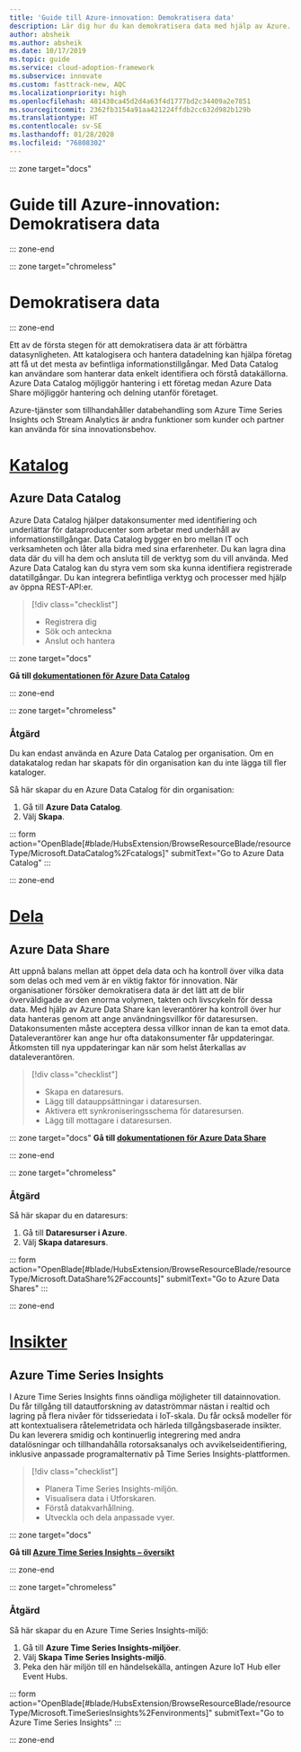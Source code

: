 ```yaml
---
title: 'Guide till Azure-innovation: Demokratisera data'
description: Lär dig hur du kan demokratisera data med hjälp av Azure.
author: absheik
ms.author: absheik
ms.date: 10/17/2019
ms.topic: guide
ms.service: cloud-adoption-framework
ms.subservice: innovate
ms.custom: fasttrack-new, AQC
ms.localizationpriority: high
ms.openlocfilehash: 481430ca45d2d4a63f4d1777bd2c34409a2e7851
ms.sourcegitcommit: 2362fb3154a91aa421224ffdb2cc632d982b129b
ms.translationtype: HT
ms.contentlocale: sv-SE
ms.lasthandoff: 01/28/2020
ms.locfileid: "76808302"
---
```

::: zone target="docs"

# <a name="azure-innovation-guide-democratize-data"></a>Guide till Azure-innovation: Demokratisera data

::: zone-end

::: zone target="chromeless"

# <a name="democratize-data"></a>Demokratisera data

::: zone-end

Ett av de första stegen för att demokratisera data är att förbättra datasynligheten. Att katalogisera och hantera datadelning kan hjälpa företag att få ut det mesta av befintliga informationstillgångar. Med Data Catalog kan användare som hanterar data enkelt identifiera och förstå datakällorna. Azure Data Catalog möjliggör hantering i ett företag medan Azure Data Share möjliggör hantering och delning utanför företaget.

Azure-tjänster som tillhandahåller databehandling som Azure Time Series Insights och Stream Analytics är andra funktioner som kunder och partner kan använda för sina innovationsbehov.

# <a name="catalogtabcatalog"></a>[Katalog](#tab/Catalog)

## <a name="azure-data-catalog"></a>Azure Data Catalog

Azure Data Catalog hjälper datakonsumenter med identifiering och underlättar för dataproducenter som arbetar med underhåll av informationstillgångar. Data Catalog bygger en bro mellan IT och verksamheten och låter alla bidra med sina erfarenheter. Du kan lagra dina data där du vill ha dem och ansluta till de verktyg som du vill använda. Med Azure Data Catalog kan du styra vem som ska kunna identifiera registrerade datatillgångar. Du kan integrera befintliga verktyg och processer med hjälp av öppna REST-API:er.

> [!div class="checklist"]
>
> - Registrera dig
> - Sök och anteckna
> - Anslut och hantera

::: zone target="docs"

**Gå till [dokumentationen för Azure Data Catalog](https://docs.microsoft.com/azure/data-catalog)**

::: zone-end

::: zone target="chromeless"

### <a name="action"></a>Åtgärd

Du kan endast använda en Azure Data Catalog per organisation. Om en datakatalog redan har skapats för din organisation kan du inte lägga till fler kataloger.

Så här skapar du en Azure Data Catalog för din organisation:

1. Gå till **Azure Data Catalog**.
2. Välj **Skapa**.

<!-- markdownlint-disable DOCSMD001 -->

::: form action="OpenBlade[#blade/HubsExtension/BrowseResourceBlade/resourceType/Microsoft.DataCatalog%2Fcatalogs]" submitText="Go to Azure Data Catalog" :::

<!-- markdownlint-enable DOCSMD001 -->

::: zone-end

# <a name="sharetabshare"></a>[Dela](#tab/Share)

## <a name="azure-data-share"></a>Azure Data Share

Att uppnå balans mellan att öppet dela data och ha kontroll över vilka data som delas och med vem är en viktig faktor för innovation. När organisationer försöker demokratisera data är det lätt att de blir överväldigade av den enorma volymen, takten och livscykeln för dessa data. Med hjälp av Azure Data Share kan leverantörer ha kontroll över hur data hanteras genom att ange användningsvillkor för dataresursen. Datakonsumenten måste acceptera dessa villkor innan de kan ta emot data. Dataleverantörer kan ange hur ofta datakonsumenter får uppdateringar. Åtkomsten till nya uppdateringar kan när som helst återkallas av dataleverantören.

> [!div class="checklist"]
>
> - Skapa en dataresurs.
> - Lägg till datauppsättningar i dataresursen.
> - Aktivera ett synkroniseringsschema för dataresursen.
> - Lägg till mottagare i dataresursen.

::: zone target="docs"
**Gå till [dokumentationen för Azure Data Share](https://docs.microsoft.com/azure/data-share)**

::: zone-end

::: zone target="chromeless"

<!-- markdownlint-disable MD024 -->

### <a name="action"></a>Åtgärd

Så här skapar du en dataresurs:

1. Gå till **Dataresurser i Azure**.
2. Välj **Skapa dataresurs**.

<!-- markdownlint-disable DOCSMD001 -->

::: form action="OpenBlade[#blade/HubsExtension/BrowseResourceBlade/resourceType/Microsoft.DataShare%2Faccounts]" submitText="Go to Azure Data Shares" :::

<!-- markdownlint-enable DOCSMD001 -->

::: zone-end

# <a name="insightstabinsights"></a>[Insikter](#tab/Insights)

## <a name="azure-time-series-insights"></a>Azure Time Series Insights

I Azure Time Series Insights finns oändliga möjligheter till datainnovation. Du får tillgång till datautforskning av dataströmmar nästan i realtid och lagring på flera nivåer för tidsseriedata i IoT-skala. Du får också modeller för att kontextualisera råtelemetridata och härleda tillgångsbaserade insikter. Du kan leverera smidig och kontinuerlig integrering med andra datalösningar och tillhandahålla rotorsaksanalys och avvikelseidentifiering, inklusive anpassade programalternativ på Time Series Insights-plattformen.

> [!div class="checklist"]
>
> - Planera Time Series Insights-miljön.
> - Visualisera data i Utforskaren.
> - Förstå datakvarhållning.
> - Utveckla och dela anpassade vyer.

::: zone target="docs"

**Gå till [Azure Time Series Insights – översikt](https://docs.microsoft.com/azure/time-series-insights/time-series-insights-update-overview)**

::: zone-end

::: zone target="chromeless"

### <a name="action"></a>Åtgärd

Så här skapar du en Azure Time Series Insights-miljö:

1. Gå till **Azure Time Series Insights-miljöer**.
2. Välj **Skapa Time Series Insights-miljö**.
3. Peka den här miljön till en händelsekälla, antingen Azure IoT Hub eller Event Hubs.

<!-- markdownlint-disable DOCSMD001 -->

::: form action="OpenBlade[#blade/HubsExtension/BrowseResourceBlade/resourceType/Microsoft.TimeSeriesInsights%2Fenvironments]" submitText="Go to Azure Time Series Insights" :::

<!-- markdownlint-enable DOCSMD001 -->

::: zone-end
